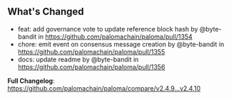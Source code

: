 ## What's Changed
* feat: add governance vote to update reference block hash by @byte-bandit in https://github.com/palomachain/paloma/pull/1354
* chore: emit event on consensus message creation by @byte-bandit in https://github.com/palomachain/paloma/pull/1355
* docs: update readme by @byte-bandit in https://github.com/palomachain/paloma/pull/1356


**Full Changelog**: https://github.com/palomachain/paloma/compare/v2.4.9...v2.4.10
